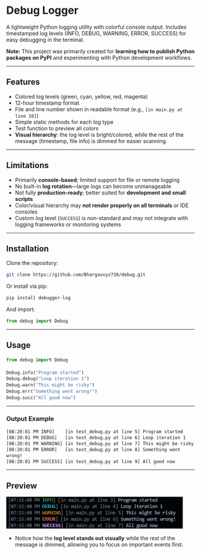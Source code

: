 # Debug Logger

A lightweight Python logging utility with colorful console output.
Includes timestamped log levels (INFO, DEBUG, WARNING, ERROR, SUCCESS) for easy debugging in the terminal.

**Note:** This project was primarily created for **learning how to publish Python packages on PyPI** and experimenting with Python development workflows.

---

## Features

* Colored log levels (green, cyan, yellow, red, magenta)
* 12-hour timestamp format
* File and line number shown in readable format (e.g., `[in main.py at line 10]`)
* Simple static methods for each log type
* Test function to preview all colors
* **Visual hierarchy**: the log level is bright/colored, while the rest of the message (timestamp, file info) is dimmed for easier scanning.

---

## Limitations

* Primarily **console-based**; limited support for file or remote logging
* No built-in **log rotation**—large logs can become unmanageable
* Not fully **production-ready**; better suited for **development and small scripts**
* Color/visual hierarchy may **not render properly on all terminals** or IDE consoles
* Custom log level (`SUCCESS`) is non-standard and may not integrate with logging frameworks or monitoring systems

---

## Installation

Clone the repository:

```bash
git clone https://github.com/Bhargavxyz738/debug.git
```

Or install via pip:

```bash
pip install debugger-log
```

And import:

```python
from debug import Debug
```

---

## Usage

```python
from debug import Debug

Debug.info("Program started")
Debug.debug("Loop iteration 1")
Debug.warn("This might be risky")
Debug.err("Something went wrong!")
Debug.succ("All good now")
```

---

### Output Example

```
[08:20:01 PM INFO]    [in test_debug.py at line 5] Program started
[08:20:01 PM DEBUG]   [in test_debug.py at line 6] Loop iteration 1
[08:20:01 PM WARNING] [in test_debug.py at line 7] This might be risky
[08:20:01 PM ERROR]   [in test_debug.py at line 8] Something went wrong!
[08:20:01 PM SUCCESS] [in test_debug.py at line 9] All good now
```

---

## Preview

![Preview](images/image.png)

* Notice how the **log level stands out visually** while the rest of the message is dimmed, allowing you to focus on important events first.
